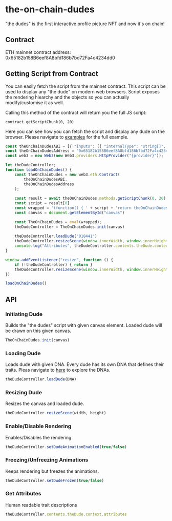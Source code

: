 # the-on-chain-dudes
"the dudes" is the first interactive profile picture NFT and now it's on chain!

## Contract
ETH mainnet contract address: 0x65182b158B6eef8A8bfd186b7bd72Fa4c4234dd0

## Getting Script from Contract
You can easily fetch the script from the mainnet contract. This script can be used to display any "the dude" on modern web browsers. Script exposes the rendering hiearchy and the objects so you can actually modify/customise it as well.

Calling this method of the contract will return you the full JS script:
```solidity
contract.getScriptChunk(0, 20)
```

Here you can see how you can fetch the script and display any dude on the browser. Please navigate to [examples](https://github.com/the-dudes-nft/the-on-chain-dudes/tree/main/example "examples") for the full example.
```javascript
const theOnChainDudesABI = [{ "inputs": [{ "internalType": "string[]", "name": "chunks", "type": "string[]" }], "name": "addScriptChunks", "outputs": [], "stateMutability": "nonpayable", "type": "function" }, { "inputs": [{ "internalType": "uint256", "name": "_chunkIndex", "type": "uint256" }, { "internalType": "uint256", "name": "_chunkSize", "type": "uint256" }], "name": "getScriptChunk", "outputs": [{ "internalType": "string", "name": "", "type": "string" }, { "internalType": "bool", "name": "", "type": "bool" }], "stateMutability": "view", "type": "function" }, { "inputs": [], "name": "getScriptChunkLength", "outputs": [{ "internalType": "uint256", "name": "", "type": "uint256" }], "stateMutability": "view", "type": "function" }, { "inputs": [{ "internalType": "uint256", "name": "", "type": "uint256" }], "name": "scriptChunks", "outputs": [{ "internalType": "string", "name": "", "type": "string" }], "stateMutability": "view", "type": "function" }]
const theOnChainDudesAddress = "0x65182b158B6eef8A8bfd186b7bd72Fa4c4234dd0"
const web3 = new Web3(new Web3.providers.HttpProvider("{provider}"));

let theDudeController;
function loadOnChainDudes() {
    const theOnChainDudes = new web3.eth.Contract(
        theOnChainDudesABI,
        theOnChainDudesAddress
    );
    
    const result = await theOnChainDudes.methods.getScriptChunk(0, 20).call()
    const script = result[0]
    const wrapped = '(function() { ' + script + 'return theOnChainDudes }())'
    const canvas = document.getElementById("canvas")

    const TheOnChainDudes = eval(wrapped);
    theDudeController = TheOnChainDudes.init(canvas)
    
    theDudeController.loadDude("018441")
    theDudeController.resizeScene(window.innerWidth, window.innerHeight)
    console.log("Attributes", theDudeController.contents.theDude.context.attributes);
}

window.addEventListener("resize", function () {
    if (!theDudeController) { return }
    theDudeController.resizeScene(window.innerWidth, window.innerHeight)
})

loadOnChainDudes()
```

## API
### Initiating Dude
Builds the "the dudes" script with given canvas element. Loaded dude will be drawn on this given canvas.
```javascript
TheOnChainDudes.init(canvas)
```

### Loading Dude
Loads dude with given DNA. Every dude has its own DNA that defines their traits. Pleas navigate to [here](https://thedudes.art/live/thedudes "here") to explore the DNAs.
```javascript
theDudeController.loadDude(DNA)
```

### Resizing Dude
Resizes the canvas and loaded dude.
```javascript
theDudeController.resizeScene(width, height)
```

### Enable/Disable Rendering
Enables/Disables the rendering.
```javascript
theDudeController.setDudeAnimationEnabled(true/false)
```

### Freezing/Unfreezing Animations
Keeps rendering but freezes the animations.
```javascript
theDudeController.setDudeFrozen(true/false)
```

### Get Attributes
Human readable trait descriptions
```javascript
theDudeController.contents.theDude.context.attributes
```